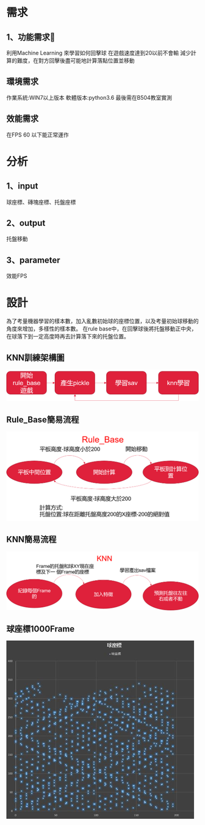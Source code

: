 
  # 需求
  ## 1、功能需求	
利用Machine Learning 來學習如何回擊球
在遊戲速度達到20以前不會輸
減少計算的難度，在對方回擊後盡可能地計算落點位置並移動
## 環境需求
作業系統:WIN7以上版本
軟體版本:python3.6
最後需在B504教室實測
## 效能需求
在FPS 60 以下能正常運作

  # 分析
   ## 1、input 
  
   球座標、磚塊座標、托盤座標
     
 ## 2、output 
  
   托盤移動
     
 ## 3、parameter 
  
   效能FPS
   
 # 設計
  為了考量機器學習的樣本數，加入亂數初始球的座標位置，以及考量初始球移動的角度來增加，多樣性的樣本數。
  在rule base中，在回擊球後將托盤移動正中央，在球落下到一定高度時再去計算落下來的托盤位置。
## KNN訓練架構圖
 ![image](https://github.com/TsaiHaoWei/Machine-Learning/blob/master/Hw3/Hw3_%E6%9E%B6%E6%A7%8B%E5%9C%96.png) 
## Rule_Base簡易流程
 ![image](https://github.com/TsaiHaoWei/Machine-Learning/blob/master/Hw3/HW3_%E6%B5%81%E7%A8%8B.png)
## KNN簡易流程
 ![image](https://github.com/TsaiHaoWei/Machine-Learning/blob/master/Hw3/HW3_Knn%E6%B5%81%E7%A8%8B.png)
## 球座標1000Frame
  ![image](https://github.com/TsaiHaoWei/Machine-Learning/blob/master/Hw3/%E7%90%83%E5%BA%A7%E6%A8%991000Frame.JPG)
